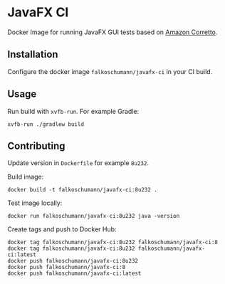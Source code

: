 # JavaFX CI

Docker Image for running JavaFX GUI tests based on [Amazon Corretto][1].

## Installation

Configure the docker image `falkoschumann/javafx-ci` in your CI build.

## Usage

Run build with `xvfb-run`. For example Gradle:

    xvfb-run ./gradlew build

## Contributing

Update version in `Dockerfile` for example `8u232`.

Build image:

    docker build -t falkoschumann/javafx-ci:8u232 .

Test image locally:

    docker run falkoschumann/javafx-ci:8u232 java -version

Create tags and push to Docker Hub:

    docker tag falkoschumann/javafx-ci:8u232 falkoschumann/javafx-ci:8
    docker tag falkoschumann/javafx-ci:8u232 falkoschumann/javafx-ci:latest
    docker push falkoschumann/javafx-ci:8u232
    docker push falkoschumann/javafx-ci:8
    docker push falkoschumann/javafx-ci:latest


[1]: https://aws.amazon.com/de/corretto/
